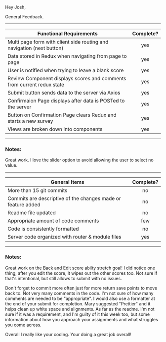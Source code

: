 Hey Josh,

General Feedback.

---
| Functional Requirements | Complete? |
| --- | :---: |
| Multi page form with client side routing and navigation (next button) | yes |
| Data stored in Redux when navigating from page to page | yes |
| User is notified when trying to leave a blank score | yes |
| Review Component displays scores and comments from current redux state | yes |
| Submit button sends data to the server via Axios | yes |
| Confirmaion Page displays after data is POSTed to the server | yes |
| Button on Confirmation Page clears Redux and starts a new survey | yes |
| Views are broken down into components | yes |

---
### Notes:

Great work. I love the slider option to avoid allowing the user to select no value. 

---
| General Items | Complete? |
| --- | :---: |
| More than 15 git commits | no |
| Commits are descriptive of the changes made or feature added | no |
| Readme file updated | no |
| Appropriate amount of code comments | few |
| Code is consistently formatted | no |
| Server code organized with router & module files | yes |

---
### Notes:

Great work on the Back and Edit score abilty stretch goal! I did notice one thing, after you edit the score, it wipes out the other scores too. Not sure if that's intentional, but still allows to submit with no issues.

Don't forget to commit more often just for more return save points to move back to. Not very many comments in the code. I'm not sure of how many comments are needed to be "appropriate".
I would also use a formatter at the end of your submit for completion. Mary suggested "Prettier" and it helps clean up white space and alignments.
As far as the readme. I'm not sure if it was a requirement, and I'm guilty of it this week too, but some information about how you approach your assignments and what struggles you come across.

Overall I really like your coding. Your doing a great job overall!

